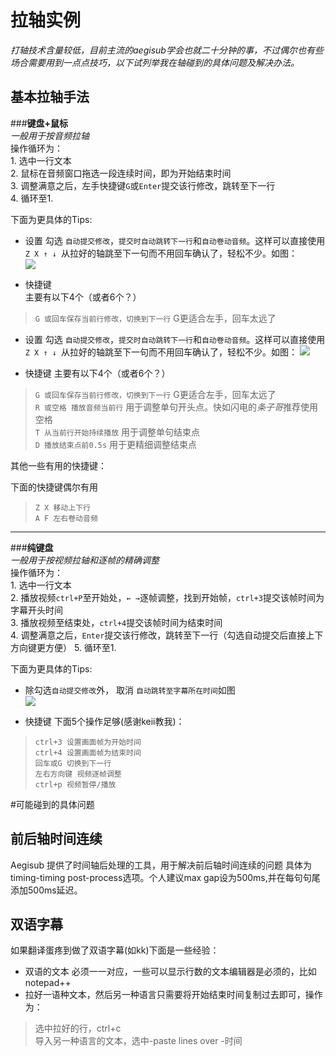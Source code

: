 # 拉轴实例  
*打轴技术含量较低，目前主流的aegisub学会也就二十分钟的事，不过偶尔也有些场合需要用到一点点技巧，以下试列举我在轴碰到的具体问题及解决办法。*  

## 基本拉轴手法  


###**键盘+鼠标**  
*一般用于按音频拉轴*  
操作循环为：  
    1. 选中一行文本  
    2. 鼠标在音频窗口拖选一段连续时间，即为开始结束时间  
    3. 调整满意之后，左手快捷键`G`或`Enter`提交该行修改，跳转至下一行  
    4. 循环至1.  

下面为更具体的Tips:  



* 设置 勾选 `自动提交修改`，`提交时自动跳转下一行`和`自动卷动音频`。这样可以直接使用`Z X ↑ ↓ `从拉好的轴跳至下一句而不用回车确认了，轻松不少。如图：  
![](http://i.imgur.com/RzE7WSJ.png)

* 快捷键  
主要有以下4个（或者6个？）
>`G 或回车保存当前行修改，切换到下一行` G更适合左手，回车太远了  
* 设置 勾选 `自动提交修改`，`提交时自动跳转下一行`和`自动卷动音频`。这样可以直接使用`Z X ↑ ↓ `从拉好的轴跳至下一句而不用回车确认了，轻松不少。如图：
![](http://i.imgur.com/RzE7WSJ.png)

* 快捷键
主要有以下4个（或者6个？）
>`G 或回车保存当前行修改，切换到下一行` G更适合左手，回车太远了  
>`R 或空格 播放音频当前行`  用于调整单句开头点。快如闪电的*条子哥*推荐使用空格    
>`T 从当前行开始持续播放`  用于调整单句结束点  
>`D 播放结束点前0.5s`    用于更精细调整结束点  

其他一些有用的快捷键：


下面的快捷键偶尔有用  

>`Z X 移动上下行`  
>`A F 左右卷动音频`  


_____________________


###**纯键盘**  
*一般用于按视频拉轴和逐帧的精确调整*  
操作循环为：  
    1. 选中一行文本  
    2. 播放视频`ctrl+P`至开始处，`← →`逐帧调整，找到开始帧，`ctrl+3`提交该帧时间为字幕开头时间  
    3. 播放视频至结束处，`ctrl+4`提交该帧时间为结束时间  
    4. 调整满意之后，`Enter`提交该行修改，跳转至下一行（勾选自动提交后直接上下方向键更方便） 
    5. 循环至1.  

下面为更具体的Tips:  
* 除勾选`自动提交修改`外， 取消 `自动跳转至字幕所在时间`如图  
![](http://i.imgur.com/17ycj9t.png)  

* 快捷键
下面5个操作足够(感谢keii教我)：  

>`ctrl+3 设置画面帧为开始时间`  
>`ctrl+4 设置画面帧为结束时间`  
>`回车或G 切换到下一行`  
>`左右方向键 视频逐帧调整`  
>`ctrl+p 视频暂停/播放`



#可能碰到的具体问题

## 前后轴时间连续  
Aegisub 提供了时间轴后处理的工具，用于解决前后轴时间连续的问题
具体为timing-timing post-process选项。个人建议max gap设为500ms,并在每句句尾添加500ms延迟。

## 双语字幕  

如果翻译蛋疼到做了双语字幕(如kk)下面是一些经验：
* 双语的文本 必须一一对应，一些可以显示行数的文本编辑器是必须的，比如notepad++  
* 拉好一语种文本，然后另一种语言只需要将开始结束时间复制过去即可，操作为：   
>选中拉好的行，ctrl+c  
>导入另一种语言的文本，选中-paste lines over -时间  
    